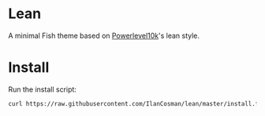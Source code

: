 # Lean

A minimal Fish theme based on [Powerlevel10k](https://github.com/romkatv/powerlevel10k/)'s lean style.

# Install

Run the install script:

```sh
curl https://raw.githubusercontent.com/IlanCosman/lean/master/install.fish | fish
```
